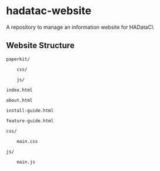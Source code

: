 # hadatac-website
A repository to manage an information website for HADataC\


## Website Structure

```
paperkit/

    css/

    js/

index.html

about.html

install-guide.html

feature-guide.html

css/

    main.css

js/

    main.js
```
